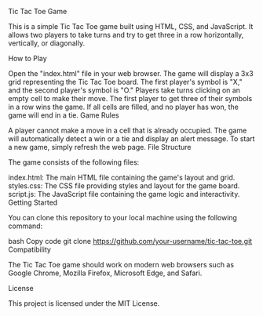 Tic Tac Toe Game

This is a simple Tic Tac Toe game built using HTML, CSS, and JavaScript. It allows two players to take turns and try to get three in a row horizontally, vertically, or diagonally.

How to Play

Open the "index.html" file in your web browser.
The game will display a 3x3 grid representing the Tic Tac Toe board.
The first player's symbol is "X," and the second player's symbol is "O."
Players take turns clicking on an empty cell to make their move.
The first player to get three of their symbols in a row wins the game.
If all cells are filled, and no player has won, the game will end in a tie.
Game Rules

A player cannot make a move in a cell that is already occupied.
The game will automatically detect a win or a tie and display an alert message.
To start a new game, simply refresh the web page.
File Structure

The game consists of the following files:

index.html: The main HTML file containing the game's layout and grid.
styles.css: The CSS file providing styles and layout for the game board.
script.js: The JavaScript file containing the game logic and interactivity.
Getting Started

You can clone this repository to your local machine using the following command:

bash
Copy code
git clone https://github.com/your-username/tic-tac-toe.git
Compatibility

The Tic Tac Toe game should work on modern web browsers such as Google Chrome, Mozilla Firefox, Microsoft Edge, and Safari.

License

This project is licensed under the MIT License.

